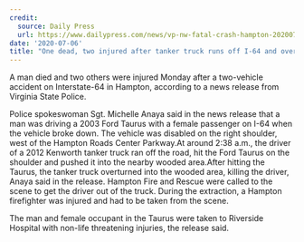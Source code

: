 ```yaml
---
credit:
  source: Daily Press
  url: https://www.dailypress.com/news/vp-nw-fatal-crash-hampton-20200706-x66k446hrfddron7cnpzmmofnu-story.html
date: '2020-07-06'
title: "One dead, two injured after tanker truck runs off I-64 and overturns into wooded area"
---
```

A man died and two others were injured Monday after a two-vehicle accident on Interstate-64 in Hampton, according to a news release from Virginia State Police.

Police spokeswoman Sgt. Michelle Anaya said in the news release that a man was driving a 2003 Ford Taurus with a female passenger on I-64 when the vehicle broke down. The vehicle was disabled on the right shoulder, west of the Hampton Roads Center Parkway.At around 2:38 a.m., the driver of a 2012 Kenworth tanker truck ran off the road, hit the Ford Taurus on the shoulder and pushed it into the nearby wooded area.After hitting the Taurus, the tanker truck overturned into the wooded area, killing the driver, Anaya said in the release.
Hampton Fire and Rescue were called to the scene to get the driver out of the truck. During the extraction, a Hampton firefighter was injured and had to be taken from the scene.

The man and female occupant in the Taurus were taken to Riverside Hospital with non-life threatening injuries, the release said.

